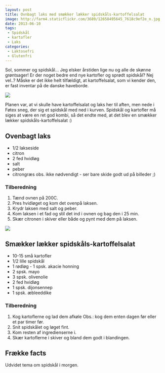 ```yaml
---
layout: post
title: Ovnbagt laks med smækker lækker spidskåls-kartoffelsalat
image: http://farm4.staticflickr.com/3689/12658495645_7618c9ef2e_n.jpg
date: 2013-06-10
tags:
 - Spidskål
 - kartofler
 - Laks
categories:
 - Laktosefri
 - Glutenfri
---
```


Sol, sommer og spidskål... Jeg elsker årstiden lige nu og alle de skønne
grøntsager! Er der noget bedre end nye kartofler og sprødt spidskål? Nej vel..?
Måske er det ikke helt tilfældigt, at kartoffelsalat, som vi kender den, er fast
inventar på de danske haveborde. 

[ ![](http://4.bp.blogspot.com/-e8UYBDKZMu8/UbYuoiDOkAI/AAAAAAAAA9A/m57fyf_I3XU/s1600/Ovnbagt_laks.jpg) ](http://4.bp.blogspot.com/-e8UYBDKZMu8/UbYuoiDOkAI/AAAAAAAAA9A/m57fyf_I3XU/s1600/Ovnbagt_laks.jpg)

Planen var, at vi skulle have kartoffelsalat og laks her til aften, men nede i
Føtex sneg, der sig et spidskål med ned i kurven.
Spidskål og kartofler må siges at være en ret god kombi, så det endte med, at
det blev en smækker lækker spidskåls-kartoffelsalat :)

## Ovenbagt laks
- 1/2 lakseside
- citron
- 2 fed hvidløg
- salt
- peber
- citrongræs obs. ikke nødvendigt - ser bare skide godt ud på billeder ;)

### Tilberedning
1. Tænd ovnen på 200C.
2. Pres hvidløget og kom det ovenpå laksen.
3. Krydr laksen med salt og peber.
4. Kom laksen i et fad og stil det ind i ovnen og bag den i 25 min.
5. Skær citronen i skiver eller både og pynt med dem på laksen.

[ ![](http://3.bp.blogspot.com/-6a0aLfOkphs/UbYurJULfFI/AAAAAAAAA9I/NPymmlV0bcs/s1600/Spidska%CC%8Als_kartoffelsalat_01.jpg) ](http://3.bp.blogspot.com/-6a0aLfOkphs/UbYurJULfFI/AAAAAAAAA9I/NPymmlV0bcs/s1600/Spidska%CC%8Als_kartoffelsalat_01.jpg)

## Smækker lækker spidskåls-kartoffelsalat
- 10-15 små kartofler
- 1/2 lille spidskål
- 1 rødløg
- 1 spsk. akacie honning
- 2 spsk. mayo
- 3 spsk. olivenolie
- 2 fed hvidløg 
- 1 spsk. dijonsennep
- 1 spsk. æbleeddike

### Tilberedning
1. Kog kartoflerne og lad dem afkøle Obs.: kog dem enten dagen før eller et par timer før.
2. Snit spidskålet og løget fint.
3. Kom resten af ingredienserne i.
4. Skær kartoflerne i skiver og bland dem godt i blandingen.

## Frække facts
Udvidet tema om spidskål i morgen.
